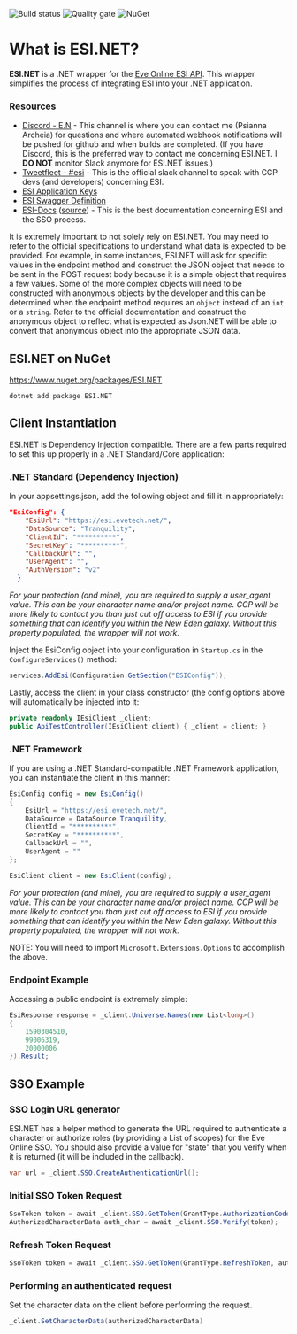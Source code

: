 ![Build status](https://robmburke.visualstudio.com/ESI.NET/_apis/build/status/ESI.NET) ![Quality gate](https://sonarcloud.io/api/project_badges/measure?project=ESI.NET&metric=alert_status) ![NuGet](https://img.shields.io/nuget/v/ESI.NET.svg)

# What is ESI.NET?

**ESI.NET** is a .NET wrapper for the [Eve Online ESI API](https://esi.evetech.net/). This wrapper simplifies the process of integrating ESI into your .NET application.

### Resources
* [Discord - E.N](https://discord.gg/SvdN39f) - This channel is where you can contact me (Psianna Archeia) for questions and where automated webhook notifications will be pushed for github and when builds are completed. (If you have Discord, this is the preferred way to contact me concerning ESI.NET. I **DO NOT** monitor Slack anymore for ESI.NET issues.)
* [Tweetfleet - #esi](https://tweetfleet.slack.com/messages/C30KX8UUX/) - This is the official slack channel to speak with CCP devs (and developers) concerning ESI.
* [ESI Application Keys](https://developers.eveonline.com/)
* [ESI Swagger Definition](https://esi.tech.ccp.is/swagger.json)
* [ESI-Docs](https://docs.esi.evetech.net/) ([source](https://github.com/esi/esi-docs)) - This is the best documentation concerning ESI and the SSO process.

It is extremely important to not solely rely on ESI.NET. You may need to refer to the official specifications to understand what data is expected to be provided. For example, in some instances, ESI.NET will ask for specific values in the endpoint method and construct the JSON object that needs to be sent in the POST request body because it is a simple object that requires a few values. Some of the more complex objects will need to be constructed with anonymous objects by the developer and this can be determined when the endpoint method requires an `object` instead of an `int` or a `string`. Refer to the official documentation and construct the anonymous object to reflect what is expected as Json.NET will be able to convert that anonymous object into the appropriate JSON data.

## ESI.NET on NuGet
https://www.nuget.org/packages/ESI.NET

`dotnet add package ESI.NET `

## Client Instantiation
ESI.NET is Dependency Injection compatible. There are a few parts required to set this up properly in a .NET Standard/Core application:

### .NET Standard (Dependency Injection)
In your appsettings.json, add the following object and fill it in appropriately:
```json
"EsiConfig": {
    "EsiUrl": "https://esi.evetech.net/",
    "DataSource": "Tranquility",
    "ClientId": "**********",
    "SecretKey": "**********",
    "CallbackUrl": "",
    "UserAgent": "",
    "AuthVersion": "v2"
  }
```
*For your protection (and mine), you are required to supply a user_agent value. This can be your character name and/or project name. CCP will be more likely to contact you than just cut off access to ESI if you provide something that can identify you within the New Eden galaxy. Without this property populated, the wrapper will not work.*

Inject the EsiConfig object into your configuration in `Startup.cs` in the `ConfigureServices()` method:
```cs
services.AddEsi(Configuration.GetSection("ESIConfig"));
```

Lastly, access the client in your class constructor (the config options above will automatically be injected into it:
```cs
private readonly IEsiClient _client;
public ApiTestController(IEsiClient client) { _client = client; }

```

### .NET Framework
If you are using a .NET Standard-compatible .NET Framework application, you can instantiate the client in this manner:

```cs
EsiConfig config = new EsiConfig()
{
    EsiUrl = "https://esi.evetech.net/",
    DataSource = DataSource.Tranquility,
    ClientId = "**********",
    SecretKey = "**********",
    CallbackUrl = "",
    UserAgent = ""
};

EsiClient client = new EsiClient(config);
```
*For your protection (and mine), you are required to supply a user_agent value. This can be your character name and/or project name. CCP will be more likely to contact you than just cut off access to ESI if you provide something that can identify you within the New Eden galaxy. Without this property populated, the wrapper will not work.*

NOTE: You will need to import `Microsoft.Extensions.Options` to accomplish the above.

### Endpoint Example
Accessing a public endpoint is extremely simple:
```cs
EsiResponse response = _client.Universe.Names(new List<long>()
{
    1590304510,
    99006319,
    20000006
}).Result;
```

## SSO Example

### SSO Login URL generator
ESI.NET has a helper method to generate the URL required to authenticate a character or authorize roles (by providing a List<string> of scopes) for the Eve Online SSO.  You should also provide a value for "state" that you verify when it is returned (it will be included in the callback).
```cs
var url = _client.SSO.CreateAuthenticationUrl();
```

### Initial SSO Token Request
```cs
SsoToken token = await _client.SSO.GetToken(GrantType.AuthorizationCode, code);
AuthorizedCharacterData auth_char = await _client.SSO.Verify(token);
```
### Refresh Token Request
```cs
SsoToken token = await _client.SSO.GetToken(GrantType.RefreshToken, auth_char.RefreshToken);
```
### Performing an authenticated request
Set the character data on the client before performing the request.
```cs
_client.SetCharacterData(authorizedCharacterData)
```
